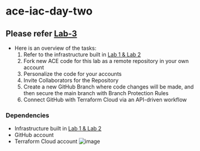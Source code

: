 # ace-iac-day-two

## Please refer [Lab-3](https://community.aviatrix.com/ace-automation-iac-portal-3/lab-3-589)

- Here is an overview of the tasks:
  1. Refer to the infrastructure built in [Lab 1 & Lab 2](https://github.com/574n13y/Terraform/blob/main/ace-iac-day-zero-solved/README.md)
  2. Fork new ACE code for this lab as a remote repository in your own account
  3. Personalize the code for your accounts
  4. Invite Collaborators for the Repository
  5. Create a new GitHub Branch where code changes will be made, and then secure the main branch with Branch Protection Rules
  6. Connect GitHub with Terraform Cloud via an API-driven workflow 

### Dependencies

- Infrastructure built in [Lab 1 & Lab 2](https://github.com/574n13y/Terraform/blob/main/ace-iac-day-zero-solved/README.md)
- GitHub account
- Terraform Cloud account
  ![image](https://github.com/574n13y/Terraform/assets/35293085/978149f9-c1ef-447f-933f-11b56280499c)




